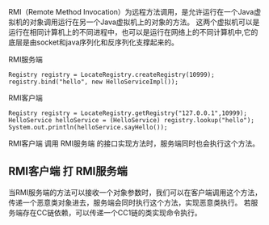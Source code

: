 RMI（Remote Method Invocation）为远程方法调用，是允许运行在一个Java虚拟机的对象调用运行在另一个Java虚拟机上的对象的方法。 这两个虚拟机可以是运行在相同计算机上的不同进程中，也可以是运行在网络上的不同计算机中,它的底层是由socket和java序列化和反序列化支撑起来的。


RMI服务端
```
Registry registry = LocateRegistry.createRegistry(10999);
registry.bind("hello", new HelloServiceImpl());
```
RMI客户端
```
Registry registry = LocateRegistry.getRegistry("127.0.0.1",10999);
HelloService helloService = (HelloService) registry.lookup("hello");
System.out.println(helloService.sayHello());
```
RMI客户端 调用 RMI服务端 的接口实现方法时，服务端同时也会执行这个方法。
 

## **RMI客户端 打 RMI服务端**
当RMI服务端的方法可以接收一个对象参数时，我们可以在客户端调用这个方法，传递一个恶意类对象进去，服务端会同时执行这个方法，实现恶意类执行。
若服务端存在CC链依赖，可以传递一个CC1链的类实现命令执行。
